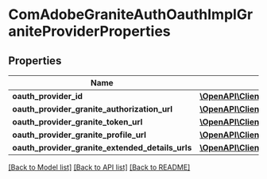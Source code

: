 # ComAdobeGraniteAuthOauthImplGraniteProviderProperties

## Properties
Name | Type | Description | Notes
------------ | ------------- | ------------- | -------------
**oauth_provider_id** | [**\OpenAPI\Client\Model\ConfigNodePropertyString**](ConfigNodePropertyString.md) |  | [optional] 
**oauth_provider_granite_authorization_url** | [**\OpenAPI\Client\Model\ConfigNodePropertyString**](ConfigNodePropertyString.md) |  | [optional] 
**oauth_provider_granite_token_url** | [**\OpenAPI\Client\Model\ConfigNodePropertyString**](ConfigNodePropertyString.md) |  | [optional] 
**oauth_provider_granite_profile_url** | [**\OpenAPI\Client\Model\ConfigNodePropertyString**](ConfigNodePropertyString.md) |  | [optional] 
**oauth_provider_granite_extended_details_urls** | [**\OpenAPI\Client\Model\ConfigNodePropertyString**](ConfigNodePropertyString.md) |  | [optional] 

[[Back to Model list]](../README.md#documentation-for-models) [[Back to API list]](../README.md#documentation-for-api-endpoints) [[Back to README]](../README.md)


